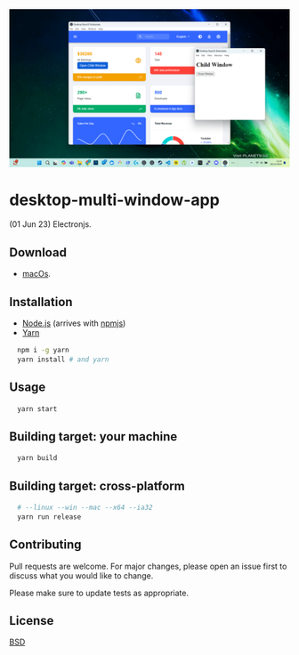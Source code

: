 <img src="https://github.com/kkamara/useful/blob/main/drb.png?raw=true" alt="drb.png" />

# desktop-multi-window-app

(01 Jun 23) Electronjs.

## Download

* [macOs](https://github.com/kkamara/desktop-multi-window-app/releases).

## Installation

* [Node.js](https://nodejs.org/en/) (arrives with [npmjs](https://www.npmjs.com/))
* [Yarn](https://yarnpkg.com/)

```bash
  npm i -g yarn
  yarn install # and yarn
```

## Usage

```bash
  yarn start
```

## Building target: your machine

```bash
  yarn build
```

## Building target: cross-platform

```bash
  # --linux --win --mac --x64 --ia32
  yarn run release
```

## Contributing
Pull requests are welcome. For major changes, please open an issue first to discuss what you would like to change.

Please make sure to update tests as appropriate.

## License
[BSD](https://opensource.org/licenses/BSD-3-Clause)
